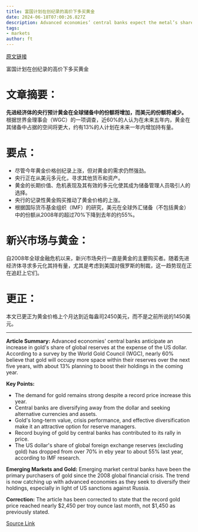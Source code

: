 ```yaml
---
title: 富国计划在创纪录的高价下多买黄金
date: 2024-06-18T07:00:26.827Z
description: Advanced economies’ central banks expect the metal’s share of global reserves to rise at the expense of the dollar
tags: 
- markets
author: ft
---
```


[原文链接](https://ft.com/content/578237db-be6e-4df7-a1bc-0e72e8837636)

富国计划在创纪录的高价下多买黄金

# 文章摘要：

**先进经济体的央行预计黄金在全球储备中的份额将增加，而美元的份额将减少。** 根据世界金理事会（WGC）的一项调查，近60%的人认为在未来五年内，黄金在其储备中占据的空间将更大，约有13%的人计划在未来一年内增加持有量。

# 要点：

- 尽管今年黄金价格创纪录上涨，但对黄金的需求仍然强劲。
- 央行正在从美元多元化，寻求其他货币和资产。
- 黄金的长期价值、危机表现及其有效的多元化使其成为储备管理人员吸引人的选择。
- 央行的记录性黄金购买推动了黄金价格的上涨。
- 根据国际货币基金组织（IMF）的研究，美元在全球外汇储备（不包括黄金）中的份额从2008年的超过70%下降到去年的约55%。

# 新兴市场与黄金：

自2008年全球金融危机以来，新兴市场央行一直是黄金的主要购买者。随着先进经济体寻求多元化其持有量，尤其是考虑到美国对俄罗斯的制裁，这一趋势现在正在追赶上它们。

# 更正：

本文已更正为黄金价格上个月达到近每盎司2450美元，而不是之前所说的1450美元。

---

 **Article Summary:** Advanced economies' central banks anticipate an increase in gold's share of global reserves at the expense of the US dollar. According to a survey by the World Gold Council (WGC), nearly 60% believe that gold will occupy more space within their reserves over the next five years, with about 13% planning to boost their holdings in the coming year.

**Key Points:**
- The demand for gold remains strong despite a record price increase this year.
- Central banks are diversifying away from the dollar and seeking alternative currencies and assets.
- Gold's long-term value, crisis performance, and effective diversification make it an attractive option for reserve managers.
- Record buying of gold by central banks has contributed to its rally in price.
- The US dollar's share of global foreign exchange reserves (excluding gold) has dropped from over 70% in eby year to about 55% last year, according to IMF research.

**Emerging Markets and Gold:** Emerging market central banks have been the primary purchasers of gold since the 2008 global financial crisis. The trend is now catching up with advanced economies as they seek to diversify their holdings, especially in light of US sanctions against Russia.

**Correction:** The article has been corrected to state that the record gold price reached nearly $2,450 per troy ounce last month, not $1,450 as previously stated.

[Source Link](https://ft.com/content/578237db-be6e-4df7-a1bc-0e72e8837636)


